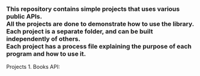 <h3> This repository contains simple projects that uses various public APIs. <br>
All the projects are done to demonstrate how to use the library.  Each project is a separate folder, and can be built independently of others.<br> 
Each project has a process file explaining the purpose of each program and how to use it.
</h3>
Projects
1. Books API:

